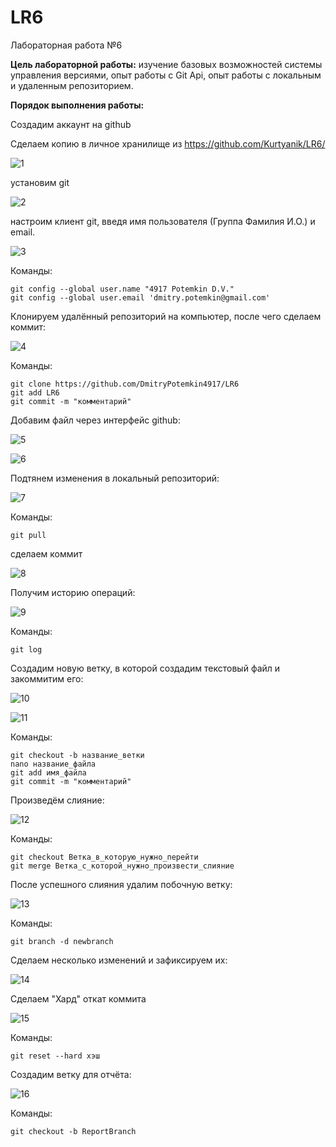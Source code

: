 # LR6

Лабораторная работа №6

**Цель лабораторной работы:** изучение базовых возможностей системы управления версиями, опыт работы с Git Api, опыт работы с локальным и удаленным репозиторием.

**Порядок выполнения работы:**

Создадим аккаунт на github

Сделаем копию в личное хранилище из https://github.com/Kurtyanik/LR6/

![1](D:\Git\LR6\screenshots\1.png)

установим git

![2](D:\Git\LR6\screenshots\2.png)

настроим клиент git, введя имя пользователя (Группа Фамилия И.О.) и email. 

![3](D:\Git\LR6\screenshots\3.png)

Команды:

```
git config --global user.name "4917 Potemkin D.V."
git config --global user.email 'dmitry.potemkin@gmail.com'
```

Клонируем удалённый репозиторий на компьютер, после чего сделаем коммит:

![4](D:\Git\LR6\screenshots\4.png)

Команды:

```
git clone https://github.com/DmitryPotemkin4917/LR6
git add LR6
git commit -m "комментарий"
```

Добавим файл через интерфейс github:

![5](D:\Git\LR6\screenshots\5.png)



![6](D:\Git\LR6\screenshots\6.png)

Подтянем изменения в локальный репозиторий:

![7](D:\Git\LR6\screenshots\7.png)

Команды:

```
git pull
```

сделаем коммит

![8](D:\Git\LR6\screenshots\8.png)

Получим историю операций:

![9](D:\Git\LR6\screenshots\9.png)

Команды:

```
git log
```

Создадим новую ветку, в которой создадим текстовый файл и закоммитим его:

![10](D:\Git\LR6\screenshots\10.png)

![11](D:\Git\LR6\screenshots\11.png)

Команды:

```
git checkout -b название_ветки
nano название_файла
git add имя_файла
git commit -m "комментарий"
```

Произведём слияние:

![12](D:\Git\LR6\screenshots\12.png)

Команды:

```
git checkout Ветка_в_которую_нужно_перейти
git merge Ветка_с_которой_нужно_произвести_слияние
```

После успешного слияния удалим побочную ветку:

![13](D:\Git\LR6\screenshots\13.png)

Команды:

```
git branch -d newbranch
```

Сделаем несколько изменений и зафиксируем их:

![14](D:\Git\LR6\screenshots\14.png)

Сделаем "Хард" откат коммита

![15](D:\Git\LR6\screenshots\15.png)

Команды:

```
git reset --hard хэш
```

Создадим ветку для отчёта:

![16](D:\Git\LR6\screenshots\16.png)

Команды: 

```
git checkout -b ReportBranch
```

